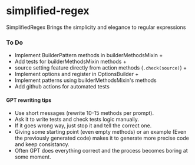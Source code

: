 # simplified-regex

SimplifiedRegex Brings the simplicity and elegance to regular expressions

### To Do

- Implement BuilderPattern methods in builderMethodsMixin +
- Add tests for builderMethodsMixin methods +
- source setting feature directly from action methods (`.check(source)`) +
- Implement options and register in OptionsBuilder +
- Implement patterns using builderMethodsMixin's methods
- Add github actions for automated tests

#### GPT rewriting tips

- Use short messages (rewrite 10-15 methods per prompt).
- Ask it to write tests and check tests logic manually.
- If it goes wrong way, just stop it and tell the correct one.
- Giving some starting point (even empty methods) or an example (Even the previously generated code) makes it to generate more precise code and keep consistancy.
- Often GPT does everything correct and the process becomes boring at some moment.
